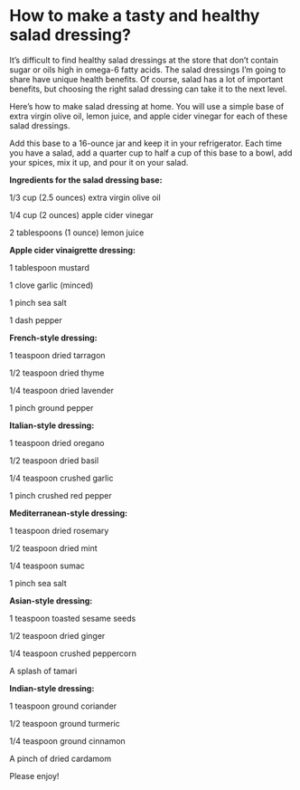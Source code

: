 # How to make a tasty and healthy salad dressing?

It’s difficult to find healthy salad dressings at the store that don’t contain sugar or oils high in omega-6 fatty acids. The salad dressings I’m going to share have unique health benefits. Of course, salad has a lot of important benefits, but choosing the right salad dressing can take it to the next level.

Here’s how to make salad dressing at home. You will use a simple base of extra virgin olive oil, lemon juice, and apple cider vinegar for each of these salad dressings.

Add this base to a 16-ounce jar and keep it in your refrigerator. Each time you have a salad, add a quarter cup to half a cup of this base to a bowl, add your spices, mix it up, and pour it on your salad.

**Ingredients for the salad dressing base:**

1/3 cup (2.5 ounces) extra virgin olive oil

1/4 cup (2 ounces) apple cider vinegar

2 tablespoons (1 ounce) lemon juice

**Apple cider vinaigrette dressing:**

1 tablespoon mustard

1 clove garlic (minced)

1 pinch sea salt

1 dash pepper

**French-style dressing:**

1 teaspoon dried tarragon

1/2 teaspoon dried thyme

1/4 teaspoon dried lavender

1 pinch ground pepper

**Italian-style dressing:**

1 teaspoon dried oregano

1/2 teaspoon dried basil

1/4 teaspoon crushed garlic

1 pinch crushed red pepper

**Mediterranean-style dressing:**

1 teaspoon dried rosemary

1/2 teaspoon dried mint

1/4 teaspoon sumac

1 pinch sea salt

**Asian-style dressing:**

1 teaspoon toasted sesame seeds

1/2 teaspoon dried ginger

1/4 teaspoon crushed peppercorn

A splash of tamari

**Indian-style dressing:**

1 teaspoon ground coriander

1/2 teaspoon ground turmeric

1/4 teaspoon ground cinnamon

A pinch of dried cardamom

Please enjoy!